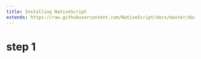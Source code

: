 ```yaml
---
title: Installing NativeScript
extends: https://raw.githubusercontent.com/NativeScript/docs/master/docs/start/quick-setup.md
---
```


# step 1
